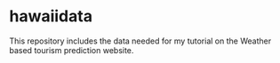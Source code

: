 # hawaiidata
This repository includes the data needed for my tutorial on the Weather based tourism prediction website.
